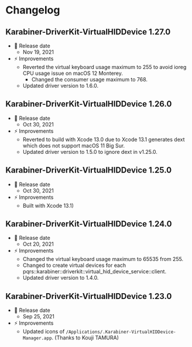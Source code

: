 # Changelog

## Karabiner-DriverKit-VirtualHIDDevice 1.27.0

-   📅 Release date
    -   Nov 19, 2021
-   ⚡️ Improvements
    -   Reverted the virtual keyboard usage maximum to 255 to avoid ioreg CPU usage issue on macOS 12 Monterey.
        -   Changed the consumer usage maximum to 768.
    -   Updated driver version to 1.6.0.

## Karabiner-DriverKit-VirtualHIDDevice 1.26.0

-   📅 Release date
    -   Oct 30, 2021
-   ⚡️ Improvements
    -   Reverted to build with Xcode 13.0 due to Xcode 13.1 generates dext which does not support macOS 11 Big Sur.
    -   Updated driver version to 1.5.0 to ignore dext in v1.25.0.

## Karabiner-DriverKit-VirtualHIDDevice 1.25.0

-   📅 Release date
    -   Oct 30, 2021
-   ⚡️ Improvements
    -   Built with Xcode 13.1)

## Karabiner-DriverKit-VirtualHIDDevice 1.24.0

-   📅 Release date
    -   Oct 20, 2021
-   ⚡️ Improvements
    -   Changed the virtual keyboard usage maximum to 65535 from 255.
    -   Changed to create virtual devices for each pqrs::karabiner::driverkit::virtual_hid_device_service::client.
    -   Updated driver version to 1.4.0.

## Karabiner-DriverKit-VirtualHIDDevice 1.23.0

-   📅 Release date
    -   Sep 25, 2021
-   ⚡️ Improvements
    -   Updated icons of `/Applications/.Karabiner-VirtualHIDDevice-Manager.app`. (Thanks to Kouji TAMURA)
